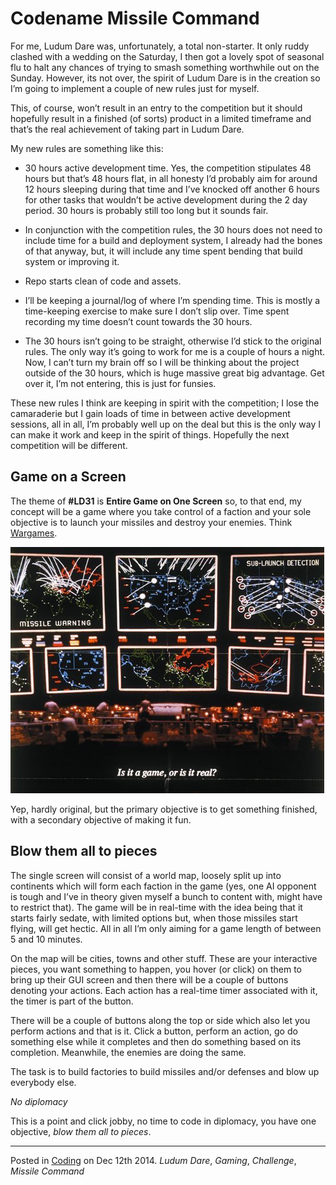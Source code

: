 # Codename Missile Command

For me, Ludum Dare was, unfortunately, a total non-starter. It only ruddy clashed with a wedding on the Saturday, I then got a lovely spot of seasonal flu to halt any chances of trying to smash something worthwhile out on the Sunday. However, its not over, the spirit of Ludum Dare is in the creation so I’m going to implement a couple of new rules just for myself.

This, of course, won’t result in an entry to the competition but it should hopefully result in a finished (of sorts) product in a limited timeframe and that’s the real achievement of taking part in Ludum Dare.

My new rules are something like this:

* 30 hours active development time. Yes, the competition stipulates 48 hours but that’s 48 hours flat, in all honesty I’d probably aim for around 12 hours sleeping during that time and I’ve knocked off another 6 hours for other tasks that wouldn’t be active development during the 2 day period. 30 hours is probably still too long but it sounds fair.

* In conjunction with the competition rules, the 30 hours does not need to include time for a build and deployment system, I already had the bones of that anyway, but, it will include any time spent bending that build system or improving it.
* Repo starts clean of code and assets.

* I’ll be keeping a journal/log of where I’m spending time. This is mostly a time-keeping exercise to make sure I don’t slip over. Time spent recording my time doesn’t count towards the 30 hours.

* The 30 hours isn’t going to be straight, otherwise I’d stick to the original rules. The only way it’s going to work for me is a couple of hours a night. Now, I can’t turn my brain off so I will be thinking about the project outside of the 30 hours, which is huge massive great big advantage. Get over it, I’m not entering, this is just for funsies.

These new rules I think are keeping in spirit with the competition; I lose the camaraderie but I gain loads of time in between active development sessions, all in all, I’m probably well up on the deal but this is the only way I can make it work and keep in the spirit of things. Hopefully the next competition will be different.

## Game on a Screen

The theme of **#LD31** is **Entire Game on One Screen** so, to that end, my concept will be a game where you take control of a faction and your sole objective is to launch your missiles and destroy your enemies. Think [Wargames](http://www.imdb.com/title/tt0086567/).

![Wargames](img/wargamescrop.jpg)

Yep, hardly original, but the primary objective is to get something finished, with a secondary objective of making it fun.

## Blow them all to pieces

The single screen will consist of a world map, loosely split up into continents which will form each faction in the game (yes, one AI opponent is tough and I’ve in theory given myself a bunch to content with, might have to restrict that). The game will be in real-time with the idea being that it starts fairly sedate, with limited options but, when those missiles start flying, will get hectic. All in all I’m only aiming for a game length of between 5 and 10 minutes.

On the map will be cities, towns and other stuff. These are your interactive pieces, you want something to happen, you hover (or click) on them to bring up their GUI screen and then there will be a couple of buttons denoting your actions. Each action has a real-time timer associated with it, the timer is part of the button.

There will be a couple of buttons along the top or side which also let you perform actions and that is it. Click a button, perform an action, go do something else while it completes and then do something based on its completion. Meanwhile, the enemies are doing the same.

The task is to build factories to build missiles and/or defenses and blow up everybody else.

*No diplomacy*

This is a point and click jobby, no time to code in diplomacy, you have one objective, *blow them all to pieces*.

---

Posted in [Coding](../ "Coding") on Dec 12th 2014. _Ludum Dare_, _Gaming_, _Challenge_, _Missile Command_

